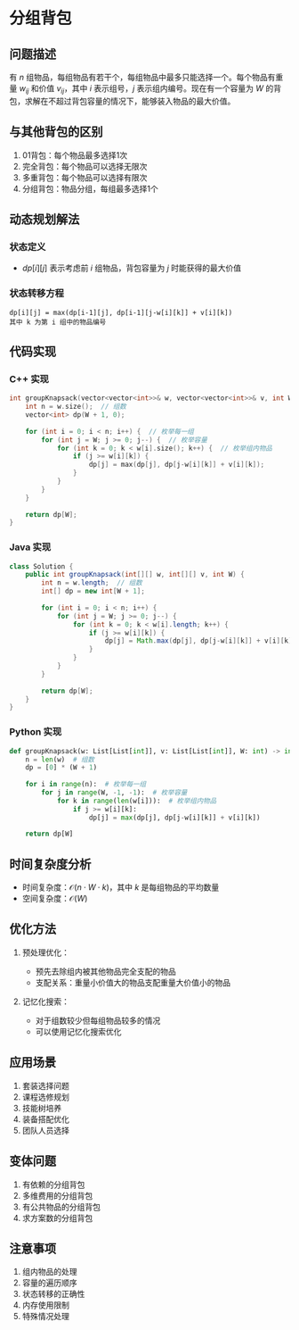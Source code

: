 # 分组背包

## 问题描述

有 $n$ 组物品，每组物品有若干个，每组物品中最多只能选择一个。每个物品有重量 $w_{ij}$ 和价值 $v_{ij}$，其中 $i$ 表示组号，$j$ 表示组内编号。现在有一个容量为 $W$ 的背包，求解在不超过背包容量的情况下，能够装入物品的最大价值。

## 与其他背包的区别

1. 01背包：每个物品最多选择1次
2. 完全背包：每个物品可以选择无限次
3. 多重背包：每个物品可以选择有限次
4. 分组背包：物品分组，每组最多选择1个

## 动态规划解法

### 状态定义
- $dp[i][j]$ 表示考虑前 $i$ 组物品，背包容量为 $j$ 时能获得的最大价值

### 状态转移方程
```
dp[i][j] = max(dp[i-1][j], dp[i-1][j-w[i][k]] + v[i][k])
其中 k 为第 i 组中的物品编号
```

## 代码实现

### C++ 实现
```c++
int groupKnapsack(vector<vector<int>>& w, vector<vector<int>>& v, int W) {
    int n = w.size();  // 组数
    vector<int> dp(W + 1, 0);
    
    for (int i = 0; i < n; i++) {  // 枚举每一组
        for (int j = W; j >= 0; j--) {  // 枚举容量
            for (int k = 0; k < w[i].size(); k++) {  // 枚举组内物品
                if (j >= w[i][k]) {
                    dp[j] = max(dp[j], dp[j-w[i][k]] + v[i][k]);
                }
            }
        }
    }
    
    return dp[W];
}
```

### Java 实现
```java
class Solution {
    public int groupKnapsack(int[][] w, int[][] v, int W) {
        int n = w.length;  // 组数
        int[] dp = new int[W + 1];
        
        for (int i = 0; i < n; i++) {
            for (int j = W; j >= 0; j--) {
                for (int k = 0; k < w[i].length; k++) {
                    if (j >= w[i][k]) {
                        dp[j] = Math.max(dp[j], dp[j-w[i][k]] + v[i][k]);
                    }
                }
            }
        }
        
        return dp[W];
    }
}
```

### Python 实现
```python
def groupKnapsack(w: List[List[int]], v: List[List[int]], W: int) -> int:
    n = len(w)  # 组数
    dp = [0] * (W + 1)
    
    for i in range(n):  # 枚举每一组
        for j in range(W, -1, -1):  # 枚举容量
            for k in range(len(w[i])):  # 枚举组内物品
                if j >= w[i][k]:
                    dp[j] = max(dp[j], dp[j-w[i][k]] + v[i][k])
    
    return dp[W]
```

## 时间复杂度分析

- 时间复杂度：$\mathcal{O}(n \cdot W \cdot k)$，其中 $k$ 是每组物品的平均数量
- 空间复杂度：$\mathcal{O}(W)$

## 优化方法

1. 预处理优化：
   - 预先去除组内被其他物品完全支配的物品
   - 支配关系：重量小价值大的物品支配重量大价值小的物品

2. 记忆化搜索：
   - 对于组数较少但每组物品较多的情况
   - 可以使用记忆化搜索优化

## 应用场景

1. 套装选择问题
2. 课程选修规划
3. 技能树培养
4. 装备搭配优化
5. 团队人员选择

## 变体问题

1. 有依赖的分组背包
2. 多维费用的分组背包
3. 有公共物品的分组背包
4. 求方案数的分组背包

## 注意事项

1. 组内物品的处理
2. 容量的遍历顺序
3. 状态转移的正确性
4. 内存使用限制
5. 特殊情况处理

